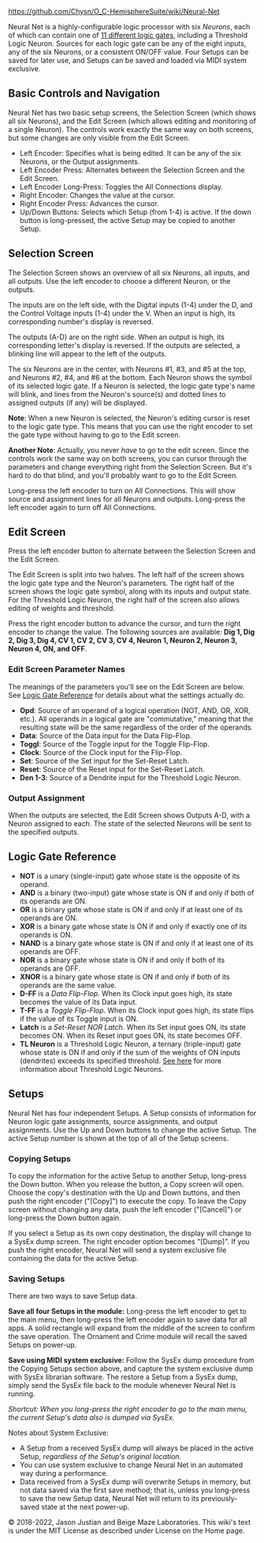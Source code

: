 https://github.com/Chysn/O_C-HemisphereSuite/wiki/Neural-Net

Neural Net is a highly-configurable logic processor with six _Neurons_, each of which can contain one of [11 different logic gates](https://github.com/Chysn/O_C-HemisphereSuite/wiki/Neural-Net#logic-gate-reference), including a Threshold Logic Neuron. Sources for each logic gate can be any of the eight inputs, any of the six Neurons, or a consistent ON/OFF value. Four Setups can be saved for later use, and Setups can be saved and loaded via MIDI system exclusive.

## Basic Controls and Navigation

[](https://github.com/Chysn/O_C-HemisphereSuite/wiki/Neural-Net#basic-controls-and-navigation)

Neural Net has two basic setup screens, the Selection Screen (which shows all six Neurons), and the Edit Screen (which allows editing and monitoring of a single Neuron). The controls work exactly the same way on both screens, but some changes are only visible from the Edit Screen.

- Left Encoder: Specifies what is being edited. It can be any of the six Neurons, or the Output assignments.
- Left Encoder Press: Alternates between the Selection Screen and the Edit Screen.
- Left Encoder Long-Press: Toggles the All Connections display.
- Right Encoder: Changes the value at the cursor.
- Right Encoder Press: Advances the cursor.
- Up/Down Buttons: Selects which Setup (from 1-4) is active. If the down button is long-pressed, the active Setup may be copied to another Setup.

## Selection Screen

[](https://github.com/Chysn/O_C-HemisphereSuite/wiki/Neural-Net#selection-screen)

The Selection Screen shows an overview of all six Neurons, all inputs, and all outputs. Use the left encoder to choose a different Neuron, or the outputs.

The inputs are on the left side, with the Digital inputs (1-4) under the D, and the Control Voltage inputs (1-4) under the V. When an input is high, its corresponding number's display is reversed.

The outputs (A-D) are on the right side. When an output is high, its corresponding letter's display is reversed. If the outputs are selected, a blinking line will appear to the left of the outputs.

The six Neurons are in the center, with Neurons #1, #3, and #5 at the top, and Neurons #2, #4, and #6 at the bottom. Each Neuron shows the symbol of its selected logic gate. If a Neuron is selected, the logic gate type's name will blink, and lines from the Neuron's source(s) and dotted lines to assigned outputs (if any) will be displayed.

**Note**: When a new Neuron is selected, the Neuron's editing cursor is reset to the logic gate type. This means that you can use the right encoder to set the gate type without having to go to the Edit screen.

**Another Note**: Actually, you never _have_ to go to the edit screen. Since the controls work the same way on both screens, you can cursor through the parameters and change everything right from the Selection Screen. But it's hard to do that blind, and you'll probably want to go to the Edit Screen.

Long-press the left encoder to turn on All Connections. This will show source and assignment lines for all Neurons and outputs. Long-press the left encoder again to turn off All Connections.

## Edit Screen

[](https://github.com/Chysn/O_C-HemisphereSuite/wiki/Neural-Net#edit-screen)

Press the left encoder button to alternate between the Selection Screen and the Edit Screen.

The Edit Screen is split into two halves. The left half of the screen shows the logic gate type and the Neuron's parameters. The right half of the screen shows the logic gate symbol, along with its inputs and output state. For the Threshold Logic Neuron, the right half of the screen also allows editing of weights and threshold.

Press the right encoder button to advance the cursor, and turn the right encoder to change the value. The following sources are available: **Dig 1, Dig 2, Dig 3, Dig 4, CV 1, CV 2, CV 3, CV 4, Neuron 1, Neuron 2, Neuron 3, Neuron 4, ON, and OFF**.

### Edit Screen Parameter Names

[](https://github.com/Chysn/O_C-HemisphereSuite/wiki/Neural-Net#edit-screen-parameter-names)

The meanings of the parameters you'll see on the Edit Screen are below. See [Logic Gate Reference](https://github.com/Chysn/O_C-HemisphereSuite/wiki/Neural-Net#logic-gate-reference) for details about what the settings actually do.

- **Opd**: Source of an operand of a logical operation (NOT, AND, OR, XOR, etc.). All operands in a logical gate are "commutative," meaning that the resulting state will be the same regardless of the order of the operands.
- **Data**: Source of the Data input for the Data Flip-Flop.
- **Toggl**: Source of the Toggle input for the Toggle Flip-Flop.
- **Clock**: Source of the Clock input for the Flip-Flop.
- **Set**: Source of the Set input for the Set-Reset Latch.
- **Reset**: Source of the Reset input for the Set-Reset Latch.
- **Den 1-3**: Source of a Dendrite input for the Threshold Logic Neuron.

### Output Assignment

[](https://github.com/Chysn/O_C-HemisphereSuite/wiki/Neural-Net#output-assignment)

When the outputs are selected, the Edit Screen shows Outputs A-D, with a Neuron assigned to each. The state of the selected Neurons will be sent to the specified outputs.

## Logic Gate Reference

[](https://github.com/Chysn/O_C-HemisphereSuite/wiki/Neural-Net#logic-gate-reference)

- **NOT** is a unary (single-input) gate whose state is the opposite of its operand.
- **AND** is a binary (two-input) gate whose state is ON if and only if both of its operands are ON.
- **OR** is a binary gate whose state is ON if and only if at least one of its operands are ON.
- **XOR** is a binary gate whose state is ON if and only if exactly one of its operands is ON.
- **NAND** is a binary gate whose state is ON if and only if at least one of its operands are OFF.
- **NOR** is a binary gate whose state is ON if and only if both of its operands are OFF.
- **XNOR** is a binary gate whose state is ON if and only if both of its operands are the same value.
- **D-FF** is a _Data Flip-Flop_. When its Clock input goes high, its state becomes the value of its Data input.
- **T-FF** is a _Toggle Flip-Flop_. When its Clock input goes high, its state flips if the value of its Toggle input is ON.
- **Latch** is a _Set-Reset NOR Latch_. When its Set input goes ON, its state becomes ON. When its Reset input goes ON, its state becomes OFF.
- **TL Neuron** is a Threshold Logic Neuron, a ternary (triple-input) gate whose state is ON if and only if the sum of the weights of ON inputs (dendrites) exceeds its specified threshold. [See here](https://github.com/Chysn/O_C-HemisphereSuite/wiki/Threshold-Logic-Neuron) for more information about Threshold Logic Neurons.

## Setups

[](https://github.com/Chysn/O_C-HemisphereSuite/wiki/Neural-Net#setups)

Neural Net has four independent Setups. A Setup consists of information for Neuron logic gate assignments, source assignments, and output assignments. Use the Up and Down buttons to change the active Setup. The active Setup number is shown at the top of all of the Setup screens.

### Copying Setups

[](https://github.com/Chysn/O_C-HemisphereSuite/wiki/Neural-Net#copying-setups)

To copy the information for the active Setup to another Setup, long-press the Down button. When you release the button, a Copy screen will open. Choose the copy's destination with the Up and Down buttons, and then push the right encoder ("[Copy]") to execute the copy. To leave the Copy screen without changing any data, push the left encoder ("[Cancel]") or long-press the Down button again.

If you select a Setup as its own copy destination, the display will change to a SysEx dump screen. The right encoder option becomes "[Dump]". If you push the right encoder, Neural Net will send a system exclusive file containing the data for the active Setup.

### Saving Setups

[](https://github.com/Chysn/O_C-HemisphereSuite/wiki/Neural-Net#saving-setups)

There are two ways to save Setup data.

**Save all four Setups in the module:** Long-press the left encoder to get to the main menu, then long-press the left encoder again to save data for all apps. A solid rectangle will expand from the middle of the screen to confirm the save operation. The Ornament and Crime module will recall the saved Setups on power-up.

**Save using MIDI system exclusive:** Follow the SysEx dump procedure from the Copying Setups section above, and capture the system exclusive dump with SysEx librarian software. The restore a Setup from a SysEx dump, simply send the SysEx file back to the module whenever Neural Net is running.

_Shortcut: When you long-press the right encoder to go to the main menu, the current Setup's data also is dumped via SysEx._

Notes about System Exclusive:

- A Setup from a received SysEx dump will always be placed in the active Setup, _regardless of the Setup's original location._
- You can use system exclusive to change Neural Net in an automated way during a performance.
- Data received from a SysEx dump will overwrite Setups in memory, but not data saved via the first save method; that is, unless you long-press to save the new Setup data, Neural Net will return to its previously-saved state at the next power-up.

© 2018-2022, Jason Justian and Beige Maze Laboratories. This wiki's text is under the MIT License as described under License on the Home page.